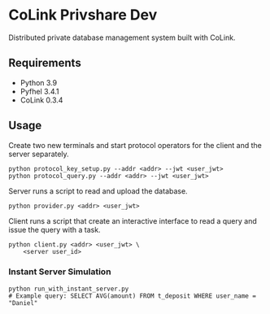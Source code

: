 # CoLink Privshare Dev

Distributed private database management system built with CoLink.

## Requirements

+ Python 3.9
+ Pyfhel 3.4.1
+ CoLink 0.3.4

## Usage

Create two new terminals and start protocol operators for the client and the server separately.

```shell
python protocol_key_setup.py --addr <addr> --jwt <user_jwt>
python protocol_query.py --addr <addr> --jwt <user_jwt>
```

Server runs a script to read and upload the database.

```shell
python provider.py <addr> <user_jwt>
```

Client runs a script that create an interactive interface to read a query and issue the query with a task.

```shell
python client.py <addr> <user_jwt> \
    <server user_id>
```

### Instant Server Simulation

```shell
python run_with_instant_server.py
# Example query: SELECT AVG(amount) FROM t_deposit WHERE user_name = "Daniel"
```